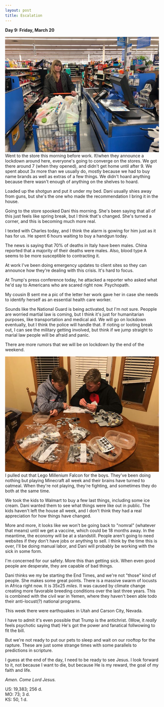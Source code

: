```yaml
---
layout: post
title: Escalation
---
```

**Day 9: Friday, March 20**

![Grocery Store](/public/img/2020-03-20-store.jpg)
Went to the store this morning before work.  If/when they announce a lockdown around here, everyone's going to converge on the stores.  We got there around 7 (when they opened), and didn't get home until after 9.  We spent about 3x more than we usually do, mostly because we had to buy name brands as well as extras of a few things. We didn't hoard anything because there wasn't enough of anything on the shelves to hoard.

Loaded up the shotgun and put it under my bed.  Dani usually shies away from guns, but she's the one who made the recommendation I bring it in the house.

Going to the store spooked Dani this morning.  She's been saying that all of this just feels like spring break, but I think that's changed.  She's turned a corner, and this is becoming much more real.

I texted with Charles today, and I think the alarm is gowing for him just as it has for us.  He spent 6 hours waiting to buy a handgun today.

The news is saying that 70% of deaths in Italy have been males.  China reported that a majority of their deaths were males. Also, blood type A seems to be more susceptible to contracting it.

At work I've been doing emergency updates to client sites so they can announce how they're dealing with this crisis.  It's hard to focus.

At Trump's press conference today, he attacked a reporter who asked what he'd say to Americans who are scared right now.  Psychopath.

My cousin B sent me a pic of the letter her work gave her in case she needs to identify herself as an essential health care worker.

Sounds like the National Guard is being activated, but I'm not sure.  Peopple are worried martial law is coming, but I think it's just for humanitarian purposes, like transportation and medical aid.  We will go on lockdown eventually, but I think the police will handle that.  If rioting or looting break out, I can see the military getting involved, but think if we jump straight to marial law people will be afraid and panic.

There are more rumors that we will be on lockdown by the end of the weekend.

![Legos](/public/img/2020-03-20-legos.jpg)
I pulled out that Lego Millenium Falcon for the boys.  They've been doing nothing but playing Minecraft all week and their brains have turned to oatmeal.  When they're not playing, they're fighting, and sometimes they do both at the same time.

We took the kids to Walmart to buy a few last things, including some ice cream.  Dani wanted them to see what things were like out in public.  The kids  haven't left the house all week, and I don't think they had a real appreciation for how things have changed.

More and more, it looks like we won't be going back to "nomral" (whatever that means) until we get a vaccine, which could be 18 months away.  In the meantime, the economy will be at a standstill.  People aren't going to need websites if they don't have jobs or anything to sell.  I think by the time this is over, I'll be doing manual labor, and Dani will probably be working with the sick in some form.

I'm concerned for our safety.  More this than getting sick.  When even good people are desperate, they are capable of bad things.

Dani thinks we my be starting the End Times, and we're not "those" kind of people.  She makes some great points.  There is a massive swarm of locusts in Africa right now.  It is 35x25 _miles_.  It was caused by climate change creating more favorable breeding conditions over the last three years.  This is combined with the civil war in Yemen, where they haven't been able todo their anti-locust(?) national programs.

This week there were earthquakes in Utah and Carson City, Nevada.

I have to admit it's even possible that Trump is the antichrist.  (Wow, it _really_ feels psychotic saying that)  He's got the power and fanatical follwowing to fit the bill.

But we're not ready to put our pets to sleep and wait on our rooftop for the rapture.  These are just some strange times with some parallels to predictions in scripture.

I guess at the end of the day, I need to be ready to see Jesus. I look forward to it, not because I want to die, but because He is my reward, the goal of my faith and life.

_Amen. Come Lord Jesus._

US: 19,383; 256 d.<br>
MO: 73; 3 d.<br>
KS: 50, 1 d.
